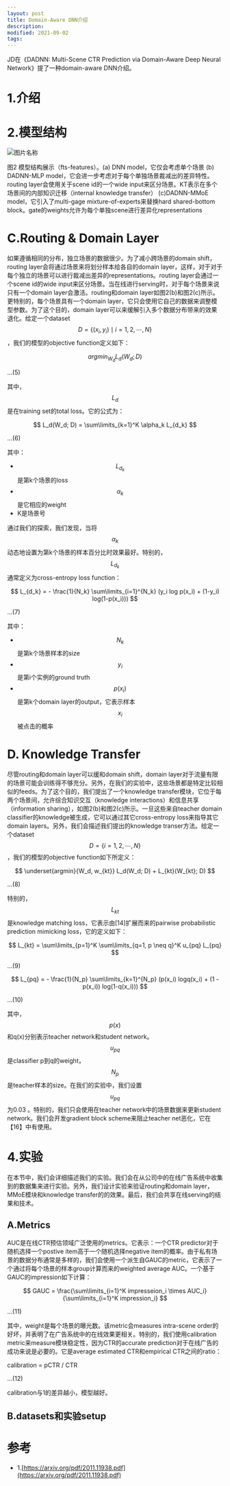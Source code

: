 ```yaml
---
layout: post
title: Domain-Aware DNN介绍
description: 
modified: 2021-09-02
tags: 
---
```


JD在《DADNN: Multi-Scene CTR Prediction via Domain-Aware Deep Neural Network》提了一种domain-aware DNN介绍。

# 1.介绍

# 2.模型结构

<img alt="图片名称" src="https://picabstract-preview-ftn.weiyun.com/ftn_pic_abs_v3/6f02494909effe20958b94e7ce417c60a26da2f0ceb612dc45e3bbe4de7447fbdf4966c8d999b1cf17897505591354e2?pictype=scale&amp;from=30113&amp;version=3.3.3.3&amp;fname=1.jpg&amp;size=750">

图2 模型结构展示（fts-features）。(a) DNN model，它仅会考虑单个场景 (b) DADNN-MLP model，它会进一步考虑对于每个单独场景裁减出的差异特性。routing layer会使用关于scene id的一个wide input来区分场景。KT表示在多个场景间的内部知识迁移（internal knowledge transfer） (c)DADNN-MMoE model，它引入了multi-gage mixture-of-experts来替换hard shared-bottom block。gate的weights允许为每个单独scene进行差异化representations 

# C.Routing & Domain Layer

如果遵循相同的分布，独立场景的数据很少。为了减小跨场景的domain shift，routing layer会将通过场景来将划分样本给各自的domain layer，这样，对于对于每个独立的场景可以进行裁减出差异的representations。routing layer会通过一个scene id的wide input来区分场景。当在线进行serving时，对于每个场景来说只有一个domain layer会激活。routing和domain layer如图2(b)和图2(c)所示。更特别的，每个场景具有一个domain layer，它只会使用它自己的数据来调整模型参数。为了这个目的，domain layer可以来缓解引入多个数据分布带来的效果退化。给定一个dataset $$D = \lbrace (x_i, y_i) \mid i = 1,2,\cdots, N \rbrace$$，我们的模型的objective function定义如下：

$$
argmin_{W_d} L_d (W_d; D)
$$

...(5)

其中，$$L_d$$是在training set的total loss。它的公式为：

$$
L_d(W_d; D) = \sum\limits_{k=1}^K \alpha_k L_{d_k}
$$

...(6)

其中：

- $$L_{d_k}$$是第k个场景的loss
- $$\alpha_k$$是它相应的weight
- K是场景号

通过我们的探索，我们发现，当将$$\alpha_k$$动态地设置为第k个场景的样本百分比时效果最好。特别的，$$L_{d_k}$$通常定义为cross-entropy loss function：

$$
L_{d_k} = - \frac{1}{N_k} \sum\limits_{i=1}^{N_k} (y_i log p(x_i) + (1-y_i) log(1-p(x_i)))
$$

...(7)

其中：

- $$N_k$$是第k个场景样本的size
- $$y_i$$是第i个实例的ground truth
- $$p(x_i)$$是第k个domain layer的output，它表示样本$$x_i$$被点击的概率

# D. Knowledge Transfer

尽管routing和domain layer可以缓和domain shift，domain layer对于流量有限的场景可能会训练得不够充分。另外，在我们的实验中，这些场景都是特定比较相似的feeds。为了这个目的，我们提出了一个knowledge transfer模块，它位于每两个场景间，允许综合知识交互（knowledge interactions）和信息共享（information sharing），如图2(b)和图2(c)所示。一旦这些来自teacher domain classifier的knowledge被生成，它可以通过其它cross-entropy loss来指导其它domain layers。另外，我们会描述我们提出的knowledge transer方法。给定一个dataset $$D = \lbrace i=1, 2, \cdots, N \rbrace$$，我们的模型的objective function如下所定义：

$$
\underset{argmin}{W_d, w_{kt}} L_d(W_d; D) + L_{kt}(W_{kt}; D)
$$

...(8)

特别的，$$L_{kt}$$是knowledge matching loss，它表示由[14]扩展而来的pairwise probabilistic prediction mimicking loss，它的定义如下：

$$
L_{kt} = \sum\limits_{p=1}^K \sum\limits_{q=1, p \neq q}^K u_{pq} L_{pq}
$$

...(9)

$$
L_{pq} = - \frac{1}{N_p} \sum\limits_{k=1}^{N_p} (p(x_i) logq(x_i) + (1 - p(x_i)) log(1-q(x_i)))
$$

...(10)

其中，$$p(x)$$和q(x)分别表示teacher network和student network。$$u_{pq}$$是classifier p到q的weight，$$N_p$$是teacher样本的size。在我们的实验中，我们设置$$u_{pq}$$为0.03 。特别的，我们只会使用在teacher network中的场景数据来更新student network。我们会开发gradient block scheme来阻止teacher net恶化，它在【16】中有使用。

# 4.实验

在本节中，我们会详细描述我们的实验。我们会在从公司中的在线广告系统中收集到的数据集来进行实验。另外，我们设计实验来验证routing和domain layer，MMoE模块和knowledge transfer的的效果。最后，我们会共享在线serving的结果和技术。

## A.Metrics

AUC是在线CTR预估领域广泛使用的metrics。它表示：一个CTR predictor对于随机选择一个postive item高于一个随机选择negative item的概率。由于私有场景的数据分布通常是多样的，我们会使用一个派生自GAUC的metric，它表示了一个通过将每个场景的样本group计算而来的weighted average AUC。一个基于GAUC的impression如下计算：

$$
GAUC = \frac{\sum\limits_{i=1}^K impresseion_i \times AUC_i}{\sum\limits_{i=1}^K impression_i}
$$

...(11)

其中，weight是每个场景的曝光数。该metric会measures intra-scene order的好坏，并表明了在广告系统中的在线效果更相关。特别的，我们使用calibration metric来measure模块稳定性，因为CTR的accurate prediction对于在线广告的成功来说是必要的。它是average estimated CTR和empirical CTR之间的ratio：

calibration = pCTR / CTR 

...(12)

calibration与1的差异越小，模型越好。

## B.datasets和实验setup



# 参考



- 1.[https://arxiv.org/pdf/2011.11938.pdf](https://arxiv.org/pdf/2011.11938.pdf)